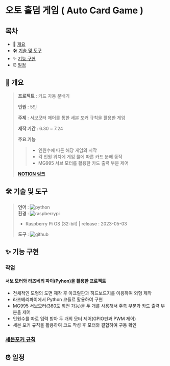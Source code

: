 # 오토 홀덤 게임 ( Auto Card Game )

## 목차
*  📝 [개요](#-개요)
*  🛠 [기술 및 도구](#-기술-및-도구)
*  ✨ [기능 구현](#-기능-구현)
*  ⏰ [일정](#-일정)

## **📝 개요**
> **프로젝트** : 카드 자동 분배기
>
> **인원** : 5인
> 
> **주제** : 서보모터 제어를 통한 세븐 포커 규칙을 활용한 게임
> 
> **제작 기간** : 6.30 ~ 7.24
> 
> **주요 기능**   
> > * 인원수에 따른 해당 게임의 시작   
> > * 각 인원 위치에 게임 룰에 따른 카드 분배 동작
> > * MG995 서브 모터를 활용한 카드 출력 부분 제어
>
> [**NOTION 링크**](https://www.notion.so/db9bc874b60b441797a1a5883396fe31?pvs=4)



## **🛠 기술 및 도구**   
> **언어** : <img alt="python" src ="https://img.shields.io/badge/python-3776AB.svg?&style=flat-square&logo=python&logoColor=white"/>   
> **환경** : <img alt="raspberrypi" src ="https://img.shields.io/badge/raspberrypi-A22846.svg?&style=flat-square&logo=raspberrypi&logoColor=white"/>
> - Raspberry Pi OS (32-bit) | release : 2023-05-03
>
> **도구** : <img alt="github" src ="https://img.shields.io/badge/github-181717.svg?&style=flat-square&logo=github&logoColor=white"/>   


## **✨ 기능 구현**
### 작업
#### 서보 모터와 라즈베리 파이(Pyhon)을 활용한 프로젝트
* 전체적인 모형의 도면 제작 후 아크릴판과 하드보드지를 이용하여 외형 제작
* 라즈베리파이에서 Python 코들르 활용하여 구현
* MG995 서보모터(360도 회전 가능)을 두 개를 사용해서 주축 부분과 카드 출력 부분을 제어
* 인원수를 따로 입력 받아 두 개의 모터 제어(GPIO핀과 PWM 제어)
* 세븐 포커 규칙을 활용하여 코드 작성 후 모터와 결합하여 구동 확인

### [세븐포커 규칙](Seven_Rule.md)

## **⏰ 일정**



